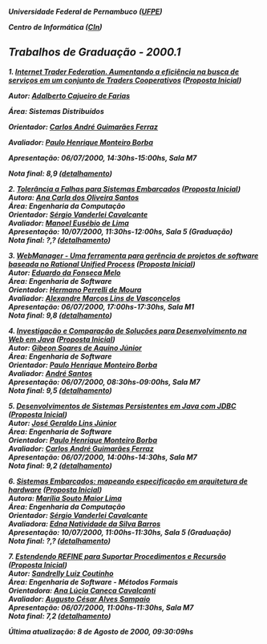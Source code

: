 ***Universidade Federal de Pernambuco ([UFPE](http://www.ufpe.br/))***

***Centro de Informática ([CIn](http://www.cin.ufpe.br/))***

## ***Trabalhos de Graduação \- 2000.1***

***1\. [Internet Trader Federation. Aumentando a eficiência na busca de serviços em um conjunto de Traders Cooperativos](http://www.cin.ufpe.br/~tg/2000-1/acf.doc) ([Proposta Inicial](http://www.cin.ufpe.br/~tg/2000-1/acf-proposta.doc))***

   ***Autor: [Adalberto Cajueiro de Farias](http://www.cin.ufpe.br/~acf)***

   ***Área: Sistemas Distribuídos***

   ***Orientador: [Carlos André Guimarães Ferraz](http://www.cin.ufpe.br/~cagf)***

   ***Avaliador: [Paulo Henrique Monteiro Borba](http://www.cin.ufpe.br/~phmb)***

   ***Apresentação: 06/07/2000, 14:30hs-15:00hs, Sala M7***

   ***Nota final: 8,9 ([detalhamento](http://www.cin.ufpe.br/~tg/2000-1/detalhamento-notas.html))***

***2\. [Tolerância a Falhas para Sistemas Embarcados](http://www.cin.ufpe.br/~tg/2000-1/acos.doc) ([Proposta Inicial](http://www.cin.ufpe.br/~tg/2000-1/acos-proposta.doc))***  
   ***Autora: [Ana Carla dos Oliveira Santos](http://www.cin.ufpe.br/~acos)***  
   ***Área: Engenharia da Computação***  
   ***Orientador: [Sérgio Vanderlei Cavalcante](http://www.cin.ufpe.br/~svc)***  
   ***Avaliador: [Manoel Eusébio de Lima](http://www.cin.ufpe.br/~mel)***  
   ***Apresentação: 10/07/2000, 11:30hs-12:00hs, Sala 5 (Graduação)***  
   ***Nota final: ?,? ([detalhamento](http://www.cin.ufpe.br/~tg/2000-1/detalhamento-notas.html))***

***3\. [WebManager \- Uma ferramenta para gerência de projetos de software baseada no Rational Unified Process](http://www.cin.ufpe.br/~tg/2000-1/efm.zip) ([Proposta Inicial](http://www.cin.ufpe.br/~tg/2000-1/efm-proposta.doc))***  
   ***Autor: [Eduardo da Fonseca Melo](http://www.cin.ufpe.br/~efm)***  
   ***Área: Engenharia de Software***  
   ***Orientador: [Hermano Perrelli de Moura](http://www.cin.ufpe.br/~hermano)***  
   ***Avaliador: [Alexandre Marcos Lins de Vasconcelos](http://www.cin.ufpe.br/~amlv)***  
   ***Apresentação: 06/07/2000, 17:00hs-17:30hs, Sala M1***  
   ***Nota final: 9,8 ([detalhamento](http://www.cin.ufpe.br/~tg/2000-1/detalhamento-notas.html))***

***4\. [Investigação e Comparação de Soluções para Desenvolvimento na Web em Java](http://www.cin.ufpe.br/~tg/2000-1/gsaj.zip) ([Proposta Inicial](http://www.cin.ufpe.br/~tg/2000-1/gsaj-proposta.zip))***  
   ***Autor: [Gibeon Soares de Aquino Júnior](http://www.cin.ufpe.br/~gsaj)***  
   ***Área: Engenharia de Software***  
   ***Orientador: [Paulo Henrique Monteiro Borba](http://www.cin.ufpe.br/~phmb)***  
   ***Avaliador: [André Santos](http://www.cin.ufpe.br/~alms)***  
   ***Apresentação: 06/07/2000, 08:30hs-09:00hs, Sala M7***  
   ***Nota final: 9,5 ([detalhamento](http://www.cin.ufpe.br/~tg/2000-1/detalhamento-notas.html))***

***5\. [Desenvolvimentos de Sistemas Persistentes em Java com JDBC](http://www.cin.ufpe.br/~tg/2000-1/jglj.doc) ([Proposta Inicial](http://www.cin.ufpe.br/~tg/2000-1/jglj-proposta.doc))***  
   ***Autor: [José Geraldo Lins Júnior](http://www.cin.ufpe.br/~jglj)***  
   ***Área: Engenharia de Software***  
   ***Orientador: [Paulo Henrique Monteiro Borba](http://www.cin.ufpe.br/~phmb)***  
   ***Avaliador: [Carlos André Guimarães Ferraz](http://www.cin.ufpe.br/~cagf)***  
   ***Apresentação: 06/07/2000, 14:00hs-14:30hs, Sala M7***  
   ***Nota final: 9,2 ([detalhamento](http://www.cin.ufpe.br/~tg/2000-1/detalhamento-notas.html))***

***6\. [Sistemas Embarcados: mapeando especificação em arquitetura de hardware](http://www.cin.ufpe.br/~tg/2000-1/msml.doc) ([Proposta Inicial](http://www.cin.ufpe.br/~tg/2000-1/msml-proposta.doc))***  
   ***Autora: [Marília Souto Maior Lima](http://www.cin.ufpe.br/~msml)***  
   ***Área: Engenharia da Computação***  
   ***Orientador: [Sérgio Vanderlei Cavalcante](http://www.cin.ufpe.br/~svc)***  
   ***Avaliadora: [Edna Natividade da Silva Barros](http://www.cin.ufpe.br/~ensb)***  
   ***Apresentação: 10/07/2000, 11:00hs-11:30hs, Sala 5 (Graduação)***  
   ***Nota final: ?,? ([detalhamento](http://www.cin.ufpe.br/~tg/2000-1/detalhamento-notas.html))***

***7\. [Estendendo REFINE para Suportar Procedimentos e Recursão](http://www.cin.ufpe.br/~tg/2000-1/slc.doc) ([Proposta Inicial](http://www.cin.ufpe.br/~tg/2000-1/slc-proposta.doc))***  
   ***Autor: [Sandrelly Luiz Coutinho](http://www.cin.ufpe.br/~slc)***  
   ***Área: Engenharia de Software \- Métodos Formais***  
   ***Orientadora: [Ana Lúcia Caneca Cavalcanti](http://www.cin.ufpe.br/~alcc)***  
   ***Avaliador: [Augusto César Alves Sampaio](http://www.cin.ufpe.br/~acas)***  
   ***Apresentação: 06/07/2000, 11:00hs-11:30hs, Sala M7***  
   ***Nota final: 7,2 ([detalhamento](http://www.cin.ufpe.br/~tg/2000-1/detalhamento-notas.html))***

***Última atualização: 8 de Agosto de 2000, 09:30:09hs***

